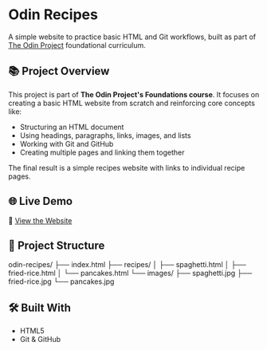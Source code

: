 # Odin Recipes

A simple website to practice basic HTML and Git workflows, built as part of [The Odin Project](https://www.theodinproject.com/) foundational curriculum.

## 📚 Project Overview

This project is part of **The Odin Project's Foundations course**. It focuses on creating a basic HTML website from scratch and reinforcing core concepts like:

- Structuring an HTML document
- Using headings, paragraphs, links, images, and lists
- Working with Git and GitHub
- Creating multiple pages and linking them together

The final result is a simple recipes website with links to individual recipe pages.

## 🌐 Live Demo

🔗 [View the Website](https://github.com/Adi2329002/odin-recipes/) 

## 📁 Project Structure
odin-recipes/
├── index.html
├── recipes/
│ ├── spaghetti.html
│ ├── fried-rice.html
│ └── pancakes.html
└── images/
├── spaghetti.jpg
├── fried-rice.jpg
└── pancakes.jpg

## 🛠️ Built With

- HTML5
- Git & GitHub

  

